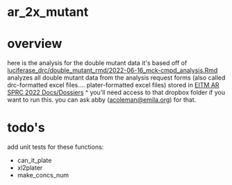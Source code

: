 # ar_2x_mutant

# overview
here is the analysis for the double mutant data
it's based off of [luciferase_drc/double_mutant_rmd/2022-06-16_mck-cmpd_analysis.Rmd](https://github.com/eitm-org/luciferase_DRC/blob/master/double_mutant_rmd/2022-06-16_mck-cmpd_analysis.Rmd)
analyzes all double mutant data from the analysis request forms (also called drc-formatted excel files.... plater-formatted excel files) stored in [EITM AR SPRC 2022 Docs/Dossiers](https://www.dropbox.com/scl/fo/sfi0emihuw9hrrpgga37m/ACcWHePD-ryJIKUMcb1QLho?rlkey=jteaorvj3b929yzeupcqfcdzt&dl=0)
^ you'll need access to that dropbox folder if you want to run this. you can ask abby (acoleman@emila.org) for that.

# todo's
add unit tests for these functions:
* can_it_plate
* xl2plater
* make_concs_num
